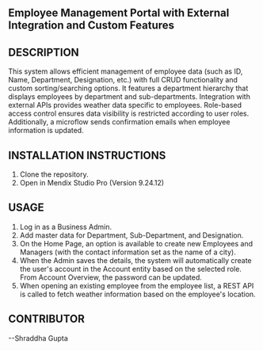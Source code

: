 ## Employee Management Portal with External Integration and Custom Features 

## DESCRIPTION
This system allows efficient management of employee data (such as ID, Name, Department, Designation, etc.) with full CRUD functionality and custom sorting/searching options. It features a department hierarchy that displays employees by department and sub-departments. Integration with external APIs provides weather data specific to employees. Role-based access control ensures data visibility is restricted according to user roles. Additionally, a microflow sends confirmation emails when employee information is updated.

## INSTALLATION INSTRUCTIONS
1. Clone the repository.
2. Open in Mendix Studio Pro (Version 9.24.12)

## USAGE
1. Log in as a Business Admin.  
2. Add master data for Department, Sub-Department, and Designation.  
3. On the Home Page, an option is available to create new Employees and Managers (with the contact information set as the name of a city).  
4. When the Admin saves the details, the system will automatically create the user's account in the Account entity based on the selected role. From Account Overview, the password can be updated.
5. When opening an existing employee from the employee list, a REST API is called to fetch weather information based on the employee's location.

## CONTRIBUTOR
--Shraddha Gupta
